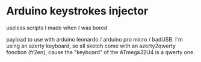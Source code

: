 # Arduino keystrokes injector

useless scripts I made when I was bored

payload to use with arduino leonardo / arduino pro micro / badUSB. 
I'm using an azerty keyboard, so all sketch come with an azerty2qwerty fonction (fr2en), cause the "keyboard" of the ATmega32U4 is a qwerty one.
